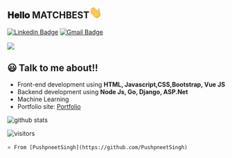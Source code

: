 <h2> 𝐇𝐞𝐥𝐥𝐨 MATCHBEST<img src="https://raw.githubusercontent.com/ABSphreak/ABSphreak/master/gifs/Hi.gif" width="30px"></h2>

[![Linkedin Badge](https://img.shields.io/badge/-Pushpneet_Singh-blue?style=flat-square&logo=Linkedin&logoColor=white&link=https://www.linkedin.com/in/harshkumarkhatri/)](https://www.linkedin.com/in/pushpneet-singh-155a9015a/) 
[![Gmail Badge](https://img.shields.io/badge/-matchbest1016@gmail.com-c14438?style=flat-square&logo=Gmail&logoColor=white&link=mailto:matchbest1016@gmail.com)](mailto:matchbest1016@gmail.com)

<img align='center' src='https://user-images.githubusercontent.com/5713670/87202985-820dcb80-c2b6-11ea-9f56-7ec461c497c3.gif' width='200"'>

## 😃 Talk to me about!!

- Front-end development using **HTML, Javascript,CSS,Bootstrap, Vue JS**
- Backend development using **Node Js, Go, Django, ASP.Net**
- Machine Learning
- Portfolio site: [Portfolio](https://pushpneetsingh.netlify.com/)

![github stats](https://github-readme-stats.vercel.app/api?username=matchbest&show_icons=true)

![visitors](https://visitor-badge.glitch.me/badge?page_id=matchbest.matchbest)

```⭐️ From [PushpneetSingh](https://github.com/PushpneetSingh)```
